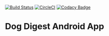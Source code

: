 [![Build Status](https://travis-ci.org/Crazy-Marvin/Dog-Digest-Android.svg?branch=master)](https://travis-ci.org/Crazy-Marvin/Dog-Digest-Android)
[![CircleCI](https://circleci.com/gh/Crazy-Marvin/Dog-Digest-Android.svg?style=svg)](https://circleci.com/gh/Crazy-Marvin/Dog-Digest-Android)
[![Codacy Badge](https://api.codacy.com/project/badge/Grade/ed52bf8342af44569d53751b548d20e1)](https://www.codacy.com/app/CrazyMarvin/Dog-Digest-Android?utm_source=github.com&amp;utm_medium=referral&amp;utm_content=Crazy-Marvin/Dog-Digest-Android&amp;utm_campaign=Badge_Grade)

# Dog Digest Android App

